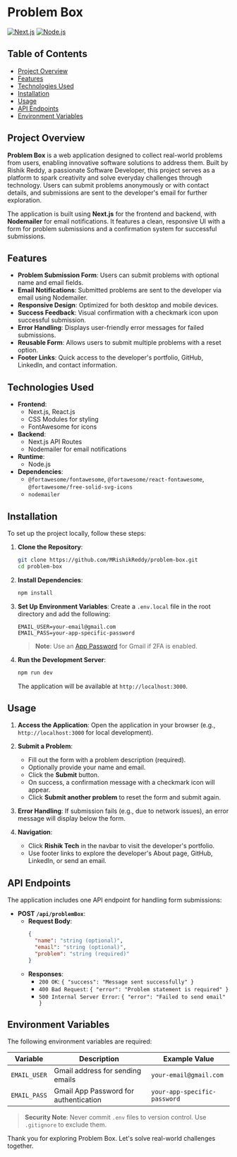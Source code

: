 # Problem Box

[![Next.js](https://img.shields.io/badge/Next.js-14.2.3-black)](https://nextjs.org/)
[![Node.js](https://img.shields.io/badge/Node.js-20.11.0-green)](https://nodejs.org/)

## Table of Contents

- [Project Overview](#project-overview)
- [Features](#features)
- [Technologies Used](#technologies-used)
- [Installation](#installation)
- [Usage](#usage)
- [API Endpoints](#api-endpoints)
- [Environment Variables](#environment-variables)

## Project Overview

**Problem Box** is a web application designed to collect real-world problems from users, enabling innovative software solutions to address them. Built by Rishik Reddy, a passionate Software Developer, this project serves as a platform to spark creativity and solve everyday challenges through technology. Users can submit problems anonymously or with contact details, and submissions are sent to the developer's email for further exploration.

The application is built using **Next.js** for the frontend and backend, with **Nodemailer** for email notifications. It features a clean, responsive UI with a form for problem submissions and a confirmation system for successful submissions.

## Features

- **Problem Submission Form**: Users can submit problems with optional name and email fields.
- **Email Notifications**: Submitted problems are sent to the developer via email using Nodemailer.
- **Responsive Design**: Optimized for both desktop and mobile devices.
- **Success Feedback**: Visual confirmation with a checkmark icon upon successful submission.
- **Error Handling**: Displays user-friendly error messages for failed submissions.
- **Reusable Form**: Allows users to submit multiple problems with a reset option.
- **Footer Links**: Quick access to the developer's portfolio, GitHub, LinkedIn, and contact information.

## Technologies Used

- **Frontend**:
  - Next.js, React.js 
  - CSS Modules for styling
  - FontAwesome for icons
- **Backend**:
  - Next.js API Routes
  - Nodemailer for email notifications
- **Runtime**:
  - Node.js 
- **Dependencies**:
  - `@fortawesome/fontawesome`, `@fortawesome/react-fontawesome`, `@fortawesome/free-solid-svg-icons`
  - `nodemailer`

## Installation

To set up the project locally, follow these steps:

1. **Clone the Repository**:
   ```bash
   git clone https://github.com/MRishikReddy/problem-box.git
   cd problem-box
   ```

2. **Install Dependencies**:
   ```bash
   npm install
   ```

3. **Set Up Environment Variables**:
   Create a `.env.local` file in the root directory and add the following:
   ```env
   EMAIL_USER=your-email@gmail.com
   EMAIL_PASS=your-app-specific-password
   ```
   > **Note**: Use an [App Password](https://support.google.com/accounts/answer/185833) for Gmail if 2FA is enabled.

4. **Run the Development Server**:
   ```bash
   npm run dev
   ```
   The application will be available at `http://localhost:3000`.

## Usage

1. **Access the Application**:
   Open the application in your browser (e.g., `http://localhost:3000` for local development).

2. **Submit a Problem**:
   - Fill out the form with a problem description (required).
   - Optionally provide your name and email.
   - Click the **Submit** button.
   - On success, a confirmation message with a checkmark icon will appear.
   - Click **Submit another problem** to reset the form and submit again.

3. **Error Handling**:
   If submission fails (e.g., due to network issues), an error message will display below the form.

4. **Navigation**:
   - Click **Rishik Tech** in the navbar to visit the developer's portfolio.
   - Use footer links to explore the developer's About page, GitHub, LinkedIn, or send an email.

## API Endpoints

The application includes one API endpoint for handling form submissions:

- **POST `/api/problemBox`**:
  - **Request Body**:
    ```json
    {
      "name": "string (optional)",
      "email": "string (optional)",
      "problem": "string (required)"
    }
    ```
  - **Responses**:
    - `200 OK`: `{ "success": "Message sent successfully" }`
    - `400 Bad Request`: `{ "error": "Problem statement is required" }`
    - `500 Internal Server Error`: `{ "error": "Failed to send email" }`

## Environment Variables

The following environment variables are required:

| Variable      | Description                              | Example Value                  |
|---------------|------------------------------------------|--------------------------------|
| `EMAIL_USER`  | Gmail address for sending emails         | `your-email@gmail.com`         |
| `EMAIL_PASS`  | Gmail App Password for authentication    | `your-app-specific-password`   |

> **Security Note**: Never commit `.env` files to version control. Use `.gitignore` to exclude them.


Thank you for exploring Problem Box. Let's solve real-world challenges together.
